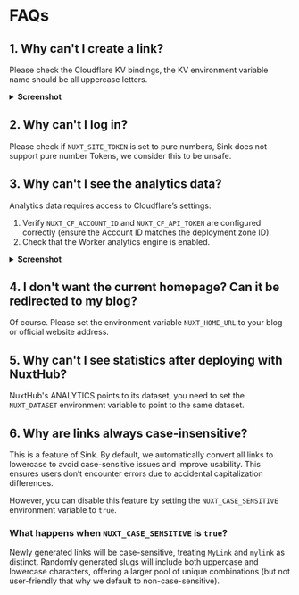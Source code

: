 # FAQs

## 1. Why can't I create a link?

Please check the Cloudflare KV bindings, the KV environment variable name should be all uppercase letters.

<details>
  <summary><b>Screenshot</b></summary>
  <img alt="KV Bindings setting in Cloudflare" src="/docs/images/faqs-kv.png"/>
</details>

## 2. Why can't I log in?

Please check if `NUXT_SITE_TOKEN` is set to pure numbers, Sink does not support pure number Tokens, we consider this to be unsafe.

## 3. Why can't I see the analytics data?

Analytics data requires access to Cloudflare’s settings:

1. Verify `NUXT_CF_ACCOUNT_ID` and `NUXT_CF_API_TOKEN` are configured correctly (ensure the Account ID matches the deployment zone ID).
2. Check that the Worker analytics engine is enabled.

<details>
  <summary><b>Screenshot</b></summary>
  <img alt="Analytics engine Bindings setting in Cloudflare " src="/docs/images/faqs-Analytics_engine.png"/>
</details>

## 4. I don't want the current homepage? Can it be redirected to my blog?

Of course. Please set the environment variable `NUXT_HOME_URL` to your blog or official website address.

## 5. Why can't I see statistics after deploying with NuxtHub?

NuxtHub's ANALYTICS points to its dataset, you need to set the `NUXT_DATASET` environment variable to point to the same dataset.

## 6. Why are links always case-insensitive?

This is a feature of Sink. By default, we automatically convert all links to lowercase to avoid case-sensitive issues and improve usability. This ensures users don’t encounter errors due to accidental capitalization differences.

However, you can disable this feature by setting the `NUXT_CASE_SENSITIVE` environment variable to `true`.

### What happens when `NUXT_CASE_SENSITIVE` is `true`?

Newly generated links will be case-sensitive, treating `MyLink` and `mylink` as distinct. Randomly generated slugs will include both uppercase and lowercase characters, offering a larger pool of unique combinations (but not user-friendly that why we default to non-case-sensitive).

